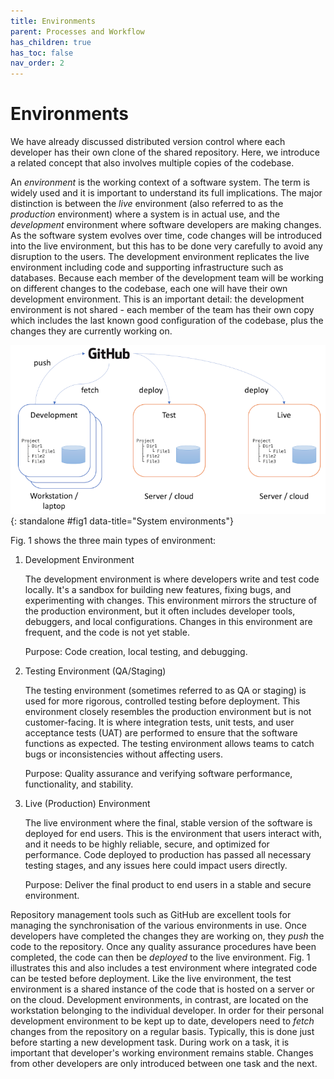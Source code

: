 ```yaml
---
title: Environments
parent: Processes and Workflow
has_children: true
has_toc: false
nav_order: 2
---
```


# Environments

We have already discussed distributed version control where each developer has their own clone
of the shared repository. Here, we introduce a related concept that also involves multiple
copies of the codebase.

An *environment* is the working context of a software system. The term is widely used and it
is important to understand its full implications. The major distinction is between the *live*
environment (also referred to as the *production* environment) where a system is in actual use,
and the *development* environment where software developers are making changes. As the software
system evolves over time, code changes will be introduced into the live environment, but this has
to be done very carefully to avoid any disruption to the users. The development environment
replicates the live environment including code and supporting infrastructure such as databases.
Because each member of the development team will be working on different changes to the codebase,
each one will have their own development environment. This is an important detail: the development
environment is not shared - each member of the team has their own copy which includes the last known
good configuration of the codebase, plus the changes they are currently working on.

![Environments](images/environments.png){: standalone #fig1 data-title="System environments"}

Fig. 1 shows the three main types of environment:

1. Development Environment

    The development environment is where developers write and test code locally. It's a sandbox 
    for building new features, fixing bugs, and experimenting with changes. This environment 
    mirrors the structure of the production environment, but it often includes developer tools, 
    debuggers, and local configurations. Changes in this environment are frequent, and the code is 
    not yet stable.

    Purpose: Code creation, local testing, and debugging.

2. Testing Environment (QA/Staging)

    The testing environment (sometimes referred to as QA or staging) is used for more rigorous, 
    controlled testing before deployment. This environment closely resembles the production 
    environment but is not customer-facing. It is where integration tests, unit tests, and user 
    acceptance tests (UAT) are performed to ensure that the software functions as expected. The 
    testing environment allows teams to catch bugs or inconsistencies without affecting users.

    Purpose: Quality assurance and verifying software performance, functionality, and stability.

3. Live (Production) Environment

    The live environment where the final, stable version of the software is deployed for end users. 
    This is the environment that users interact with, and it needs to be highly reliable, secure, and 
    optimized for performance. Code deployed to production has passed all necessary testing stages, 
    and any issues here could impact users directly.

    Purpose: Deliver the final product to end users in a stable and secure environment.

Repository management tools such as GitHub are excellent tools for managing the synchronisation of 
the various environments in use. Once developers have completed the changes they are working on,
they *push* the code to the repository. Once any quality assurance procedures have been
completed, the code can then be *deployed* to the live environment. Fig. 1 illustrates this
and also includes a test environment where integrated code can be tested before deployment.
Like the live environment, the test environment is a shared instance of the code that is
hosted on a server or on the cloud. Development environments, in contrast, are located on
the workstation belonging to the individual developer. In order for their personal development
environment to be kept up to date, developers need to *fetch* changes from the repository on
a regular basis. Typically, this is done just before starting a new development task. During
work on a task, it is important that developer's working environment remains stable. Changes
from other developers are only introduced between one task and the next.


